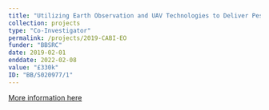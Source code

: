 ```yaml
---
title: "Utilizing Earth Observation and UAV Technologies to Deliver Pest and Disease Products and Services to End Users in China"
collection: projects
type: "Co-Investigator"
permalink: /projects/2019-CABI-EO
funder: "BBSRC"
date: 2019-02-01
enddate: 2022-02-08
value: "£330k"
ID: "BB/S020977/1"
---
```


[More information here](https://gtr.ukri.org/projects?ref=BB%2FS020977%2F1)
